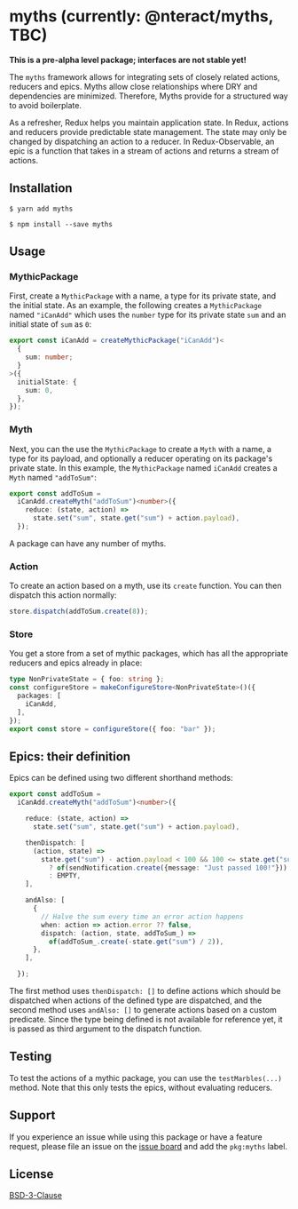 # myths (currently: @nteract/myths, TBC)

**This is a pre-alpha level package; interfaces are not stable yet!**

The `myths` framework allows for integrating sets of closely related actions, reducers and epics. Myths allow
close relationships where DRY and dependencies are minimized. Therefore, Myths provide for a structured way
to avoid boilerplate.

As a refresher, Redux helps you maintain application state. In Redux, actions and reducers provide
predictable state management. The state may only be changed by dispatching an action to a reducer.
In Redux-Observable, an epic is a function that takes in a stream of actions and returns a stream
of actions.

## Installation

```
$ yarn add myths
```

```
$ npm install --save myths
```

## Usage

### MythicPackage

First, create a `MythicPackage` with a name, a type for its private state, and the initial state.
As an example, the following creates a `MythicPackage` named `"iCanAdd"` which uses the `number`
type for its private state `sum` and an initial state of `sum` as `0`:

```typescript
export const iCanAdd = createMythicPackage("iCanAdd")<
  {
    sum: number;
  }
>({
  initialState: {
    sum: 0,
  },
});
```

### Myth

Next, you can the use the `MythicPackage` to create a `Myth` with a name, a type for its payload, and optionally a reducer
operating on its package's private state. In this example, the `MythicPackage` named `iCanAdd` creates a `Myth`
named `"addToSum"`:

```typescript
export const addToSum =
  iCanAdd.createMyth("addToSum")<number>({
    reduce: (state, action) =>
      state.set("sum", state.get("sum") + action.payload),
  });
```

A package can have any number of myths.

### Action

To create an action based on a myth, use its `create` function. You can then dispatch this action normally:

```typescript
store.dispatch(addToSum.create(8));
```

### Store

You get a store from a set of mythic packages, which has all the appropriate reducers and epics already in place:

```typescript
type NonPrivateState = { foo: string };
const configureStore = makeConfigureStore<NonPrivateState>()({
  packages: [
    iCanAdd,
  ],
});
export const store = configureStore({ foo: "bar" });
```

## Epics: their definition

Epics can be defined using two different shorthand methods:

```typescript
export const addToSum =
  iCanAdd.createMyth("addToSum")<number>({

    reduce: (state, action) =>
      state.set("sum", state.get("sum") + action.payload),

    thenDispatch: [
      (action, state) =>
        state.get("sum") - action.payload < 100 && 100 <= state.get("sum")
          ? of(sendNotification.create({message: "Just passed 100!"}))
          : EMPTY,
    ],

    andAlso: [
      {
        // Halve the sum every time an error action happens
        when: action => action.error ?? false,
        dispatch: (action, state, addToSum_) =>
          of(addToSum_.create(-state.get("sum") / 2)),
      },
    ],

  });
```

The first method uses `thenDispatch: []` to define actions which should be dispatched when actions of the defined type
are dispatched, and the second method uses `andAlso: []` to generate actions based on a custom predicate.
Since the type being defined is not available for reference yet, it is passed as third argument to the dispatch function.
 
## Testing

To test the actions of a mythic package, you can use the `testMarbles(...)` method. Note that this only tests the epics,
without evaluating reducers.

## Support

If you experience an issue while using this package or have a feature request, please file an issue on
the [issue board](https://github.com/nteract/nteract/issues/new/choose) and add the `pkg:myths` label.

## License

[BSD-3-Clause](https://choosealicense.com/licenses/bsd-3-clause/)
